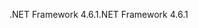 <span data-ttu-id="ea4a2-101">.NET Framework 4.6.1</span><span class="sxs-lookup"><span data-stu-id="ea4a2-101">.NET Framework 4.6.1</span></span>